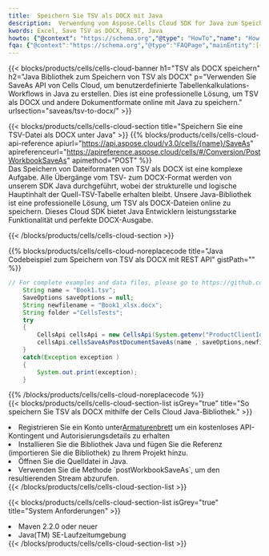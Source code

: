 ```yaml
---
title:  Speichern Sie TSV als DOCX mit Java
description:  Verwendung von Aspose.Cells Cloud SDK for Java zum Speichern von TSV-Formatdateien als DOCX-Formatdateien.
kwords: Excel, Save TSV as DOCX, REST, Java
howto: {"@context": "https://schema.org","@type": "HowTo","name": "How to save TSV as DOCX using the Cells Cloud Java library.","description": "How to save TSV as DOCX using the Cells Cloud Java library.","image": {"@type": "ImageObject"},"url": "/java/saveas/tsv-to-docx/","step": [{ "@type": "HowToStep","name": "How to save TSV as DOCX using the Cells Cloud Java library. step 1", "image": {"@type": "ImageObject",},"url": "/java/saveas/tsv-to-docx/","text": "Register an account at <a href='https://dashboard.aspose.cloud/'>Dashboard</a> to get free API quota & authorization details",},{ "@type": "HowToStep","name": "How to save TSV as DOCX using the Cells Cloud Java library. step 1", "image": {"@type": "ImageObject",},"url": "/java/saveas/tsv-to-docx/","text": "Install Java library and add the reference (import the library) to your project.",},{ "@type": "HowToStep","name": "How to save TSV as DOCX using the Cells Cloud Java library. step 1", "image": {"@type": "ImageObject",},"url": "/java/saveas/tsv-to-docx/","text": "Open the source file in Java.",},{ "@type": "HowToStep","name": "How to save TSV as DOCX using the Cells Cloud Java library. step 1", "image": {"@type": "ImageObject",},"url": "/java/saveas/tsv-to-docx/","text": "Use the `postWorkbookSaveAs` method to retrieve the resulting stream.",}, ],"supply": {"@type": "HowToSupply","name": "document"},"tool": [{"@type": "HowToTool","name": "IntelliJ IDEA, Visual Studio Code, Eclipse"},{"@type": "HowToTool","name": "Aspose Cells"}],"totalTime": "PT6M"}
fqa: {"@context":"https://schema.org","@type":"FAQPage","mainEntity":[{"@type":"Question","name":"Why save file as other formats file in C# using REST API?","acceptedAnswer":{"@type":"Answer","text":"Documents are encoded in many ways, and some files may be incompatible with the software you use. To open and read such files, just save them as appropriate file formats.<br/><ol><li>Install .NET SDK and add the reference (import the library) to your project.</li><li>Open the source file in C# using REST API.</li><li>Call the PostWorkbookSaveAsRequest() method, passing an output filename with required extension.</li><li>Get the result of save as a separate file.</li></ol>"}},{"@type":"Question","name":"What file formats can I save as with your C# library?","acceptedAnswer":{"@type":"Answer","text":"We support a variety of file formats for conversion using .NET library, including XLSX, Excel, xls , PDF, CSV, HTML, Markdown, XML, PNG, JPG, TIFF, Json, TXT and many more."}},{"@type":"Question","name":"What is the maximum allowed file size for conversion using this .NET library?","acceptedAnswer":{"@type":"Answer","text":"There are no file size limits for format conversions using .NET library."}}]}
---
```

{{< blocks/products/cells/cells-cloud-banner h1="TSV als DOCX speichern" h2="Java Bibliothek zum Speichern von TSV als DOCX" p="Verwenden Sie SaveAs API von Cells Cloud, um benutzerdefinierte Tabellenkalkulations-Workflows in Java zu erstellen. Dies ist eine professionelle Lösung, um TSV als DOCX und andere Dokumentformate online mit Java zu speichern." urlsection="saveas/tsv-to-docx/" >}}

{{< blocks/products/cells/cells-cloud-section title="Speichern Sie eine TSV-Datei als DOCX unter Java" >}}
{{% blocks/products/cells/cells-cloud-api-reference apiurl="https://api.aspose.cloud/v3.0/cells/{name}/SaveAs" apireferenceurl="https://apireference.aspose.cloud/cells/#/Conversion/PostWorkbookSaveAs" apimethod="POST" %}}
<br/>
Das Speichern von Dateiformaten von TSV als DOCX ist eine komplexe Aufgabe. Alle Übergänge vom TSV- zum DOCX-Format werden von unserem SDK Java durchgeführt, wobei der strukturelle und logische Hauptinhalt der Quell-TSV-Tabelle erhalten bleibt. Unsere Java-Bibliothek ist eine professionelle Lösung, um TSV als DOCX-Dateien online zu speichern. Dieses Cloud SDK bietet Java Entwicklern leistungsstarke Funktionalität und perfekte DOCX-Ausgabe.

{{< /blocks/products/cells/cells-cloud-section >}}

{{% blocks/products/cells/cells-cloud-noreplacecode title="Java Codebeispiel zum Speichern von TSV als DOCX mit REST API" gistPath="" %}}
  
```java
// For complete examples and data files, please go to https://github.com/aspose-cells-cloud/aspose-cells-cloud-java/
    String name = "Book1.tsv";
    SaveOptions saveOptions = null;
    String newfilename = "Book1_xlsx.docx";
    String folder ="CellsTests";
    try 
    {
        CellsApi cellsApi = new CellsApi(System.getenv("ProductClientId"), System.getenv("ProductClientSecret"));
        cellsApi.cellsSaveAsPostDocumentSaveAs(name , saveOptions,newfilename,false,false,folder,null,null,null,true);                       
    }
    catch(Exception exception )
    {
        System.out.print(exception);
    }
```
  
{{% /blocks/products/cells/cells-cloud-noreplacecode %}}
<br/>
{{< blocks/products/cells/cells-cloud-section-list isGrey="true" title="So speichern Sie TSV als DOCX mithilfe der Cells Cloud Java-Bibliothek." >}}
<li> Registrieren Sie ein Konto unter<a href="https://dashboard.aspose.cloud/">Armaturenbrett</a> um ein kostenloses API-Kontingent und Autorisierungsdetails zu erhalten</li>
<li>Installieren Sie die Bibliothek Java und fügen Sie die Referenz (importieren Sie die Bibliothek) zu Ihrem Projekt hinzu.</li>
<li>Öffnen Sie die Quelldatei in Java.</li>
<li>Verwenden Sie die Methode `postWorkbookSaveAs`, um den resultierenden Stream abzurufen.</li>
{{< /blocks/products/cells/cells-cloud-section-list >}}

{{< blocks/products/cells/cells-cloud-section-list isGrey="true" title="System Anforderungen" >}}
<li>Maven 2.2.0 oder neuer</li>
<li>Java(TM) SE-Laufzeitumgebung</li>
{{< /blocks/products/cells/cells-cloud-section-list >}}
